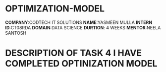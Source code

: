 # OPTIMIZATION-MODEL
**COMPANY**:CODTECH IT SOLUTIONS
**NAME**:YASMEEN MULLA
**INTERN ID**:CT08RDA
**DOMAIN**:DATA SCIENCE
**DURTION**: 4 WEEKS
**MENTOR**:NEELA SANTOSH
# DESCRIPTION OF TASK 4 I HAVE COMPLETED OPTINIZATION MODEL
